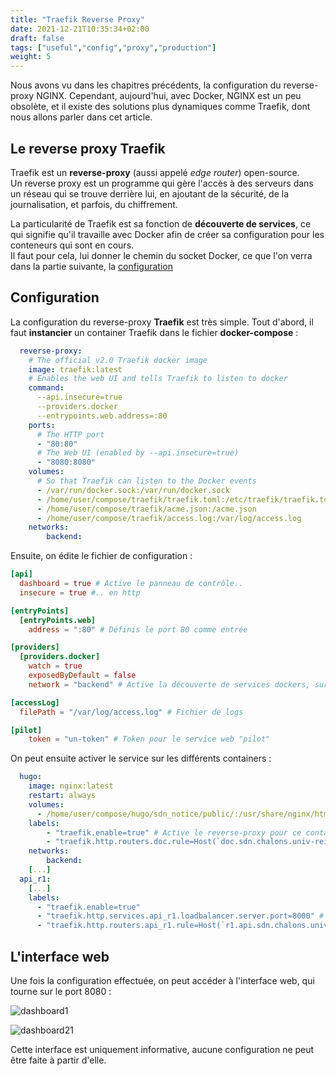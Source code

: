 ```yaml
---
title: "Traefik Reverse Proxy"
date: 2021-12-21T10:35:34+02:00
draft: false
tags: ["useful","config","proxy","production"]
weight: 5
---
```


Nous avons vu dans les chapitres précédents, la configuration du reverse-proxy NGINX. Cependant, aujourd'hui, avec Docker, NGINX est un peu obsolète, et il existe des solutions plus dynamiques comme Traefik, dont nous allons parler dans cet article.

## Le reverse proxy Traefik

Traefik est un __reverse-proxy__ (aussi appelé _edge router_) open-source. \
Un reverse proxy est un programme qui gère l'accès à des serveurs dans un réseau qui se trouve derrière lui, en ajoutant de la sécurité, de la journalisation, et parfois, du chiffrement.

La particularité de Traefik est sa fonction de __découverte de services__, ce qui signifie qu'il travaille avec Docker afin de créer sa configuration pour les conteneurs qui sont en cours. \
Il faut pour cela, lui donner le chemin du socket Docker, ce que l'on verra dans la partie suivante, la <ins>configuration</ins>

## Configuration

La configuration du reverse-proxy __Traefik__ est très simple. Tout d'abord, il faut __instancier__ un container Traefik dans le fichier __docker-compose__ :

```yaml
  reverse-proxy:
    # The official v2.0 Traefik docker image
    image: traefik:latest
    # Enables the web UI and tells Traefik to listen to docker
    command:
      --api.insecure=true
      --providers.docker
      --entrypoints.web.address=:80
    ports:
      # The HTTP port
      - "80:80"
      # The Web UI (enabled by --api.insecure=true)
      - "8080:8080"
    volumes:
      # So that Traefik can listen to the Docker events
      - /var/run/docker.sock:/var/run/docker.sock
      - /home/user/compose/traefik/traefik.toml:/etc/traefik/traefik.toml
      - /home/user/compose/traefik/acme.json:/acme.json
      - /home/user/compose/traefik/access.log:/var/log/access.log
    networks:
        backend:
```

Ensuite, on édite le fichier de configuration :

```toml
[api]
  dashboard = true # Active le panneau de contrôle..
  insecure = true #.. en http

[entryPoints]
  [entryPoints.web]
    address = ":80" # Définis le port 80 comme entrée

[providers]
  [providers.docker]
    watch = true
    exposedByDefault = false
    network = "backend" # Active la découverte de services dockers, sur le réseau "backend"

[accessLog]
  filePath = "/var/log/access.log" # Fichier de logs

[pilot]
    token = "un-token" # Token pour le service web "pilot"
```

On peut ensuite activer le service sur les différents containers :

```yaml
  hugo:
    image: nginx:latest
    restart: always
    volumes:
      - /home/user/compose/hugo/sdn_notice/public/:/usr/share/nginx/html/
    labels:
        - "traefik.enable=true" # Active le reverse-proxy pour ce container
        - "traefik.http.routers.doc.rule=Host(`doc.sdn.chalons.univ-reims.fr`)" # Permet de définir l'URL d'accès
    networks:
        backend:
    [...]
  api_r1:
    [...]
    labels:
      - "traefik.enable=true"
      - "traefik.http.services.api_r1.loadbalancer.server.port=8000" # Permet de spécifier le port cible
      - "traefik.http.routers.api_r1.rule=Host(`r1.api.sdn.chalons.univ-reims.fr`)"
```

## L'interface web

Une fois la configuration effectuée, on peut accéder à l'interface web, qui tourne sur le port 8080 :

![dashboard1](../../../../images/dashboard1.png)

![dashboard21](../../../../images/dashboard2.png)

Cette interface est uniquement informative, aucune configuration ne peut être faite à partir d'elle.